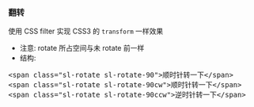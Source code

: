 ### 翻转

使用 CSS filter 实现 CSS3 的 `transform` 一样效果

- 注意: rotate 所占空间与未 rotate 前一样
- 结构:
 <pre>
&lt;span class="sl-rotate sl-rotate-90"&gt;顺时针转一下&lt;/span&gt;
&lt;span class="sl-rotate sl-rotate-90cw"&gt;顺时针转一下&lt;/span&gt;
&lt;span class="sl-rotate sl-rotate-90ccw"&gt;逆时针转一下&lt;/span&gt;
 </pre>
